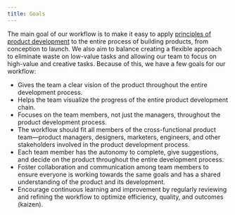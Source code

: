 ```yaml
---
title: Goals
---
```


The main goal of our workflow is to make it easy to apply [principles of product development](/docs/product/product-development/principles) to the entire process of building products, from conception to launch. We also aim to balance creating a flexible approach to eliminate waste on low-value tasks and allowing our team to focus on high-value and creative tasks. Because of this, we have a few goals for our workflow:

- Gives the team a clear vision of the product throughout the entire development process.
- Helps the team visualize the progress of the entire product development chain.
- Focuses on the team members, not just the managers, throughout the product development process.
- The workflow should fit all members of the cross-functional product team—product managers, designers, marketers, engineers, and other stakeholders involved in the product development process.
- Each team member has the autonomy to complete, give suggestions, and decide on the product throughout the entire development process.
- Foster collaboration and communication among team members to ensure everyone is working towards the same goals and has a shared understanding of the product and its development.
- Encourage continuous learning and improvement by regularly reviewing and refining the workflow to optimize efficiency, quality, and outcomes (kaizen).
